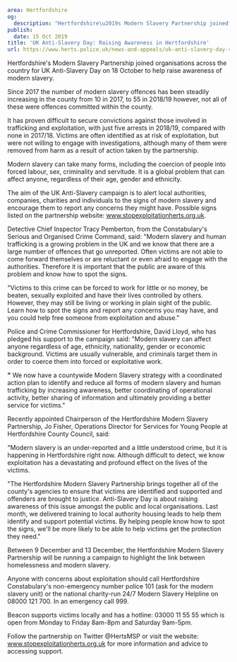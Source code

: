 ```yaml
area: Hertfordshire
og:
  description: "Hertfordshire\u2019s Modern Slavery Partnership joined organisations across the country for UK Anti-Slavery Day on 18 October to help raise awareness of modern slavery."
publish:
  date: 15 Oct 2019
title: 'UK Anti-Slavery Day: Raising Awareness in Hertfordshire'
url: https://www.herts.police.uk/news-and-appeals/uk-anti-slavery-day-raising-awareness-in-hertfordshire-803
```

Hertfordshire's Modern Slavery Partnership joined organisations across the country for UK Anti-Slavery Day on 18 October to help raise awareness of modern slavery.

Since 2017 the number of modern slavery offences has been steadily increasing in the county from 10 in 2017, to 55 in 2018/19 however, not all of these were offences committed within the county.

It has proven difficult to secure convictions against those involved in trafficking and exploitation, with just five arrests in 2018/19, compared with none in 2017/18. Victims are often identified as at risk of exploitation, but were not willing to engage with investigations, although many of them were removed from harm as a result of action taken by the partnership.

Modern slavery can take many forms, including the coercion of people into forced labour, sex, criminality and servitude. It is a global problem that can affect anyone, regardless of their age, gender and ethnicity.

The aim of the UK Anti-Slavery campaign is to alert local authorities, companies, charities and individuals to the signs of modern slavery and encourage them to report any concerns they might have. Possible signs listed on the partnership website: www.stopexploitationherts.org.uk.

Detective Chief Inspector Tracy Pemberton, from the Constabulary's Serious and Organised Crime Command, said: "Modern slavery and human trafficking is a growing problem in the UK and we know that there are a large number of offences that go unreported. Often victims are not able to come forward themselves or are reluctant or even afraid to engage with the authorities. Therefore it is important that the public are aware of this problem and know how to spot the signs.

"Victims to this crime can be forced to work for little or no money, be beaten, sexually exploited and have their lives controlled by others. However, they may still be living or working in plain sight of the public. Learn how to spot the signs and report any concerns you may have, and you could help free someone from exploitation and abuse."

Police and Crime Commissioner for Hertfordshire, David Lloyd, who has pledged his support to the campaign said: "Modern slavery can affect anyone regardless of age, ethnicity, nationality, gender or economic background. Victims are usually vulnerable, and criminals target them in order to coerce them into forced or exploitative work.

**"** We now have a countywide Modern Slavery strategy with a coordinated action plan to identify and reduce all forms of modern slavery and human trafficking by increasing awareness, better coordinating of operational activity, better sharing of information and ultimately providing a better service for victims."

Recently appointed Chairperson of the Hertfordshire Modern Slavery Partnership, Jo Fisher, Operations Director for Services for Young People at Hertfordshire County Council, said:

"Modern slavery is an under-reported and a little understood crime, but it is happening in Hertfordshire right now. Although difficult to detect, we know exploitation has a devastating and profound effect on the lives of the victims.

"The Hertfordshire Modern Slavery Partnership brings together all of the county's agencies to ensure that victims are identified and supported and offenders are brought to justice. Anti-Slavery Day is about raising awareness of this issue amongst the public and local organisations. Last month, we delivered training to local authority housing leads to help them identify and support potential victims. By helping people know how to spot the signs, we'll be more likely to be able to help victims get the protection they need."

Between 9 December and 13 December, the Hertfordshire Modern Slavery Partnership will be running a campaign to highlight the link between homelessness and modern slavery.

Anyone with concerns about exploitation should call Hertfordshire Constabulary's non-emergency number police 101 (ask for the modern slavery unit) or the national charity-run 24/7 Modern Slavery Helpline on 08000 121 700. In an emergency call 999.

Beacon supports victims locally and has a hotline: 03000 11 55 55 which is open from Monday to Friday 8am-8pm and Saturday 9am-5pm.

Follow the partnership on Twitter @HertsMSP or visit the website: www.stopexploitationherts.org.uk for more information and advice to accessing support.
